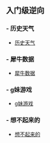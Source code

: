## 入门级逆向

### - 历史天气
- [历史天气](历史天气/test.py)


### - 犀牛数据
- [犀牛数据](犀牛数据/1.py)

### - g妹游戏
- [g妹游戏](g妹游戏/passwd.js)

### - 想不起来的

- [想不起来的](想不起来是那个站的/README.md)